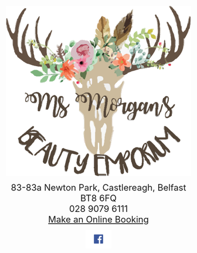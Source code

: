 
  
<p align="center"> 
   <img src="logo.png">
</p>

<p align="center">
 
  
  <font size="5">
     83-83a Newton Park, Castlereagh, Belfast BT8 6FQ <br>
     028 9079 6111<br>
    <a href="https://msmorgansbeautyemporium.as.me">Make an Online Booking</a><br>
  </font>
</p>

  
  <p align="center">
    <a href="https://www.facebook.com/msmorgansbeautyemporium">
    <img src="fb.png" alt="FaceBook" height="50" width="70">
    </a>
   </p>
   
 
  
  

